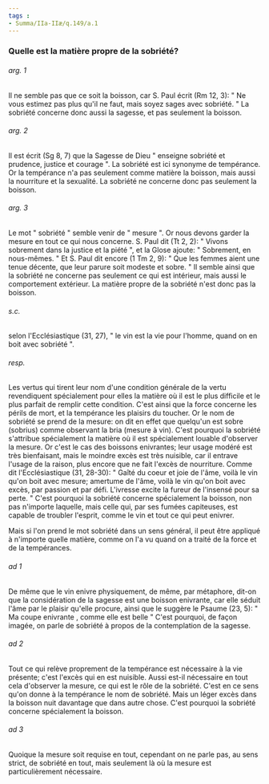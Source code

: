 ```yaml
---
tags : 
- Summa/IIa-IIæ/q.149/a.1
---
```


### Quelle est la matière propre de la sobriété?

###### arg. 1
Il ne semble pas que ce soit la boisson, car S. Paul écrit (Rm 12, 3): " Ne vous estimez pas plus qu'il ne faut, mais soyez sages avec sobriété. " La sobriété concerne donc aussi la sagesse, et pas seulement la boisson. 

###### arg. 2
Il est écrit (Sg 8, 7) que la Sagesse de Dieu " enseigne sobriété et prudence, justice et courage ". La sobriété est ici synonyme de tempérance. Or la tempérance n'a pas seulement comme matière la boisson, mais aussi la nourriture et la sexualité. La sobriété ne concerne donc pas seulement la boisson. 

###### arg. 3
Le mot " sobriété " semble venir de " mesure ". Or nous devons garder la mesure en tout ce qui nous concerne. S. Paul dit (Tt 2, 2): " Vivons sobrement dans la justice et la piété ", et la Glose ajoute: " Sobrement, en nous-mêmes. " Et S. Paul dit encore (1 Tm 2, 9): " Que les femmes aient une tenue décente, que leur parure soit modeste et sobre. " Il semble ainsi que la sobriété ne concerne pas seulement ce qui est intérieur, mais aussi le comportement extérieur. La matière propre de la sobriété n'est donc pas la boisson. 

###### s.c.
selon l'Ecclésiastique (31, 27), " le vin est la vie pour l'homme, quand on en boit avec sobriété ". 

###### resp.
Les vertus qui tirent leur nom d'une condition générale de la vertu revendiquent spécialement pour elles la matière où il est le plus difficile et le plus parfait de remplir cette condition. C'est ainsi que la force concerne les périls de mort, et la tempérance les plaisirs du toucher. Or le nom de sobriété se prend de la mesure: on dit en effet que quelqu'un est sobre (sobrius) comme observant la bria (mesure à vin). C'est pourquoi la sobriété s'attribue spécialement la matière où il est spécialement louable d'observer la mesure. Or c'est le cas des boissons enivrantes; leur usage modéré est très bienfaisant, mais le moindre excès est très nuisible, car il entrave l'usage de la raison, plus encore que ne fait l'excès de nourriture. Comme dit l'Ecclésiastique (31, 28-30): " Gaîté du coeur et joie de l'âme, voilà le vin qu'on boit avec mesure; amertume de l'âme, voilà le vin qu'on boit avec excès, par passion et par défi. L'ivresse excite la fureur de l'insensé pour sa perte. " C'est pourquoi la sobriété concerne spécialement la boisson, non pas n'importe laquelle, mais celle qui, par ses fumées capiteuses, est capable de troubler l'esprit, comme le vin et tout ce qui peut enivrer. 

Mais si l'on prend le mot sobriété dans un sens général, il peut être appliqué à n'importe quelle matière, comme on l'a vu quand on a traité de la force et de la tempérances. 

###### ad 1
De même que le vin enivre physiquement, de même, par métaphore, dit-on que la considération de la sagesse est une boisson enivrante, car elle séduit l'âme par le plaisir qu'elle procure, ainsi que le suggère le Psaume (23, 5): " Ma coupe enivrante , comme elle est belle " C'est pourquoi, de façon imagée, on parle de sobriété à propos de la contemplation de la sagesse. 

###### ad 2
Tout ce qui relève proprement de la tempérance est nécessaire à la vie présente; c'est l'excès qui en est nuisible. Aussi est-il nécessaire en tout cela d'observer la mesure, ce qui est le rôle de la sobriété. C'est en ce sens qu'on donne à la tempérance le nom de sobriété. Mais un léger excès dans la boisson nuit davantage que dans autre chose. C'est pourquoi la sobriété concerne spécialement la boisson. 

###### ad 3
Quoique la mesure soit requise en tout, cependant on ne parle pas, au sens strict, de sobriété en tout, mais seulement là où la mesure est particulièrement nécessaire. 

